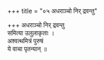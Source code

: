 +++
title = "०५ अधराञ्चो निर् द्रवन्तु"

+++
अधराञ्चो निर् द्रवन्तु  
समित्या उलुलाकृताः ।  
अश्वत्थमित्रं पुरुषं  
ये वाचा पृतन्यान् ॥